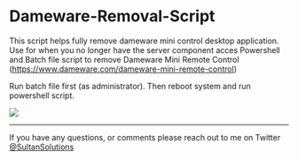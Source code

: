 # Dameware-Removal-Script

This script helps fully remove dameware mini control desktop application. Use for when you no longer have the server component acces Powershell and Batch file script to remove Dameware Mini Remote Control (https://www.dameware.com/dameware-mini-remote-control)

Run batch file first (as administrator). Then reboot system and run powershell script. 

<img src="https://i.imgur.com/fSWlxHx.png">

---

If you have any questions, or comments please reach out to me on Twitter <a href="https://twitter.com/sultansolutions"> @SultanSolutions </a> 

